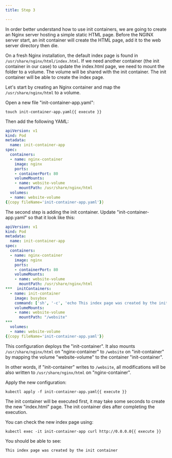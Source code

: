 ```yaml
---
title: Step 3

---
```

<!--Creating an init container -->

In order better understand how to use init containers, we are going to create an Nginx server hosting a simple static HTML page. 
Before the NGINX server start, an init container will create the HTML page, add it to the web server directory then die.

On a fresh Nginx installation, the default index page is found in `/usr/share/nginx/html/index.html`. 
If we need another container (the init container in our case) to update the index.html page, we need to mount the folder to a volume. The volume will be shared with the init container. The init container will be able to create the index page.

Let's start by creating an Nginx container and map the `/usr/share/nginx/html` to a volume.

Open a new file "init-container-app.yaml":

```
touch init-container-app.yaml{{ execute }}
```

Then add the following YAML:

```yaml
apiVersion: v1
kind: Pod
metadata:
  name: init-container-app
spec:
  containers:
  - name: nginx-container
    image: nginx
    ports:
    - containerPort: 80
    volumeMounts:
    - name: website-volume
      mountPath: /usr/share/nginx/html
  volumes:
  - name: website-volume
{{copy fileName='init-container-app.yaml'}}
```

The second step is adding the init container. Update "init-container-app.yaml" so that it look like this:

```yaml
apiVersion: v1
kind: Pod
metadata:
  name: init-container-app
spec:
  containers:
  - name: nginx-container
    image: nginx
    ports:
    - containerPort: 80
    volumeMounts:
    - name: website-volume
      mountPath: /usr/share/nginx/html
***  initContainers:
  - name: init-container
    image: busybox
    command: ['sh', '-c', 'echo This index page was created by the init container > /website/index.html']
    volumeMounts:
    - name: website-volume
      mountPath: "/website"
***
  volumes:
  - name: website-volume
{{copy fileName='init-container-app.yaml'}}
```

This configuration deploys the "init-container". It also mounts `/usr/share/nginx/html` on "nginx-container" to `/website` on "init-container" by mapping the volume "website-volume" to the container "init-container". 

In other words, if "init-container" writes to `/website`, all modifications will be also written to `/usr/share/nginx/html` on "nginx-container".

Apply the new configuration:

```
kubectl apply -f init-container-app.yaml{{ execute }}
``` 

The init container will be executed first, it may take some seconds to create the new "index.html" page. The init container dies after completing the execution. 

You can check the new index page using:

```
kubectl exec -it init-container-app curl http://0.0.0.0{{ execute }}
```

You should be able to see:

```bash
This index page was created by the init container
```